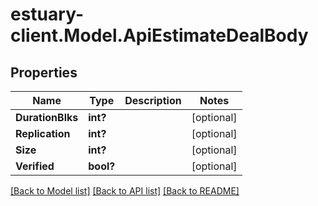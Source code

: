 # estuary-client.Model.ApiEstimateDealBody
## Properties

Name | Type | Description | Notes
------------ | ------------- | ------------- | -------------
**DurationBlks** | **int?** |  | [optional] 
**Replication** | **int?** |  | [optional] 
**Size** | **int?** |  | [optional] 
**Verified** | **bool?** |  | [optional] 

[[Back to Model list]](../README.md#documentation-for-models) [[Back to API list]](../README.md#documentation-for-api-endpoints) [[Back to README]](../README.md)

